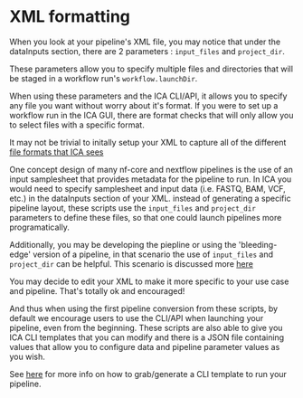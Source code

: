 # XML formatting

When you look at your pipeline's XML file, you may notice that under the dataInputs section, there are 2 parameters : ```input_files``` and ```project_dir```.

These parameters allow you to specify multiple files and directories that will be staged in a workflow run's ```workflow.launchDir```.

When using these parameters and the ICA CLI/API, it allows you to specify any file you want without worry about it's format.
If you were to set up a workflow run in the ICA GUI, there are format checks that will only allow you to select files with a specific format.

It may not be trivial to initally setup your XML to capture all of the different [file formats that ICA sees](https://help.ica.illumina.com/reference/r-dataformats)

One concept design of many nf-core and nextflow pipelines is the use of an input samplesheet that provides metadata for the pipeline to run.
In ICA you would need to specify samplesheet and input data (i.e. FASTQ, BAM, VCF, etc.) in the dataInputs section of your XML.
instead of generating a specific pipeline layout, these scripts use the ```input_files``` and ```project_dir``` parameters to define these files, so that
one could launch pipelines more programatically.

Additionally, you may be developing the piepline or using the 'bleeding-edge' version of a pipeline, in that scenario the use of ```input_files``` and ```project_dir``` can be helpful.
This scenario is discussed more [here](https://github.com/keng404/nextflow-to-icav2-config#developer-mode-----if-you-plan-to-develop-or-modify-a-pipeline-in-ica)

You may decide to edit your XML to make it more specific to your use case and pipeline. That's totally ok and encouraged!

And thus when using the first pipeline conversion from these scripts, by default we encourage users to use the CLI/API when launching your pipeline,
even from the beginning. These scripts are also able to give you ICA CLI templates that you can modify and there is a JSON file containing values
that allow you to configure data and pipeline parameter values as you wish.

See [here](https://github.com/keng404/nextflow-to-icav2-config#how-to-run-a-pipeline-in--ica-via-cli) for more info on how to grab/generate a CLI template to run your pipeline.